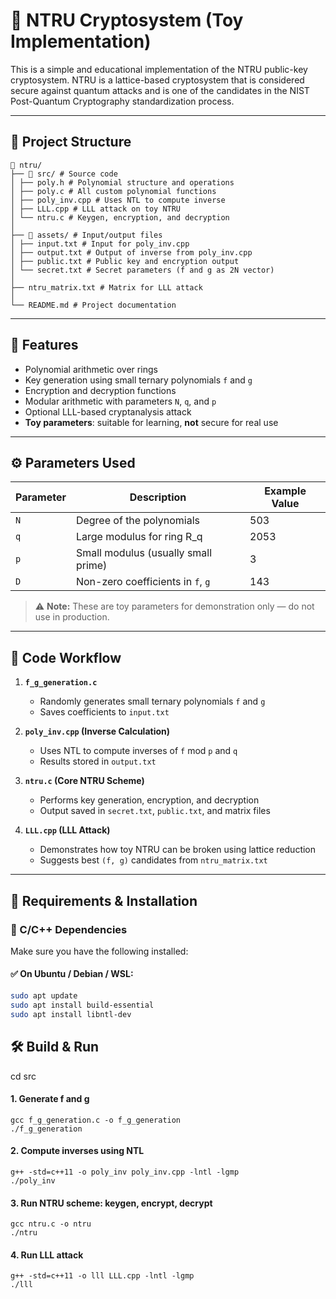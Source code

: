 # 🔐 NTRU Cryptosystem (Toy Implementation)

This is a simple and educational implementation of the NTRU public-key cryptosystem. NTRU is a lattice-based cryptosystem that is considered secure against quantum attacks and is one of the candidates in the NIST Post-Quantum Cryptography standardization process.

---

## 📁 Project Structure
```
📁 ntru/
├── 📁 src/ # Source code
│ ├── poly.h # Polynomial structure and operations
│ ├── poly.c # All custom polynomial functions
│ ├── poly_inv.cpp # Uses NTL to compute inverse
│ ├── LLL.cpp # LLL attack on toy NTRU
│ └── ntru.c # Keygen, encryption, and decryption
│
├── 📁 assets/ # Input/output files
│ ├── input.txt # Input for poly_inv.cpp
│ ├── output.txt # Output of inverse from poly_inv.cpp
│ ├── public.txt # Public key and encryption output
│ └── secret.txt # Secret parameters (f and g as 2N vector)
│
├── ntru_matrix.txt # Matrix for LLL attack
│
└── README.md # Project documentation
```
---

## 🚀 Features

- Polynomial arithmetic over rings
- Key generation using small ternary polynomials `f` and `g`
- Encryption and decryption functions
- Modular arithmetic with parameters `N`, `q`, and `p`
- Optional LLL-based cryptanalysis attack
- **Toy parameters**: suitable for learning, **not** secure for real use

---

## ⚙️ Parameters Used

| Parameter | Description                            | Example Value |
|-----------|----------------------------------------|---------------|
| `N`       | Degree of the polynomials              | 503        |
| `q`       | Large modulus for ring R_q             | 2053      |
| `p`       | Small modulus (usually small prime)    | 3             |
| `D`       | Non-zero coefficients in `f`, `g`      | 143        |

> ⚠️ **Note:** These are toy parameters for demonstration only — do not use in production.

---

## 🧠 Code Workflow

1. **`f_g_generation.c`**  
   - Randomly generates small ternary polynomials `f` and `g`  
   - Saves coefficients to `input.txt`

2. **`poly_inv.cpp` (Inverse Calculation)**  
   - Uses NTL to compute inverses of `f` mod `p` and `q`  
   - Results stored in `output.txt`

3. **`ntru.c` (Core NTRU Scheme)**  
   - Performs key generation, encryption, and decryption  
   - Output saved in `secret.txt`, `public.txt`, and matrix files

4. **`LLL.cpp` (LLL Attack)**  
   - Demonstrates how toy NTRU can be broken using lattice reduction  
   - Suggests best `(f, g)` candidates from `ntru_matrix.txt`

---

## 🔧 Requirements & Installation

### 🔹 C/C++ Dependencies

Make sure you have the following installed:

#### ✅ On Ubuntu / Debian / WSL:

```bash
sudo apt update
sudo apt install build-essential
sudo apt install libntl-dev
```
## 🛠️ Build & Run
cd src

#### 1. Generate f and g
```
gcc f_g_generation.c -o f_g_generation
./f_g_generation
```
#### 2. Compute inverses using NTL
```
g++ -std=c++11 -o poly_inv poly_inv.cpp -lntl -lgmp
./poly_inv
```
#### 3. Run NTRU scheme: keygen, encrypt, decrypt
```
gcc ntru.c -o ntru
./ntru
```
#### 4. Run LLL attack
```
g++ -std=c++11 -o lll LLL.cpp -lntl -lgmp
./lll
```
